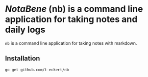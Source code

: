 # *NotaBene* (nb) is a command line application for taking notes and daily logs

`nb` is a command line application for taking notes with markdown.

## Installation 

```bash
go get github.com/t-eckert/nb
```


